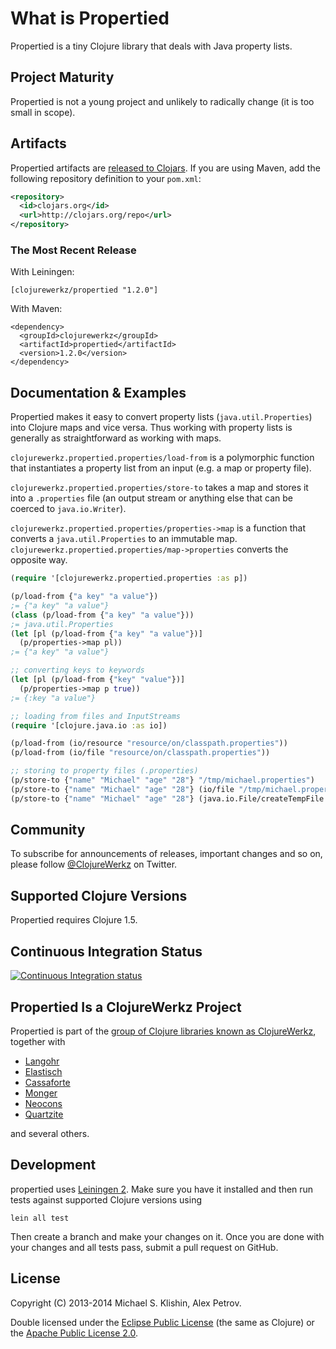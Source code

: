 # What is Propertied

Propertied is a tiny Clojure library that deals with Java property
lists.


## Project Maturity

Propertied is not a young project and unlikely to radically change
(it is too small in scope).


## Artifacts

Propertied artifacts are [released to
Clojars](https://clojars.org/clojurewerkz/propertied). If you are
using Maven, add the following repository definition to your
`pom.xml`:

``` xml
<repository>
  <id>clojars.org</id>
  <url>http://clojars.org/repo</url>
</repository>
```

### The Most Recent Release

With Leiningen:

    [clojurewerkz/propertied "1.2.0"]


With Maven:

    <dependency>
      <groupId>clojurewerkz</groupId>
      <artifactId>propertied</artifactId>
      <version>1.2.0</version>
    </dependency>



## Documentation & Examples

Propertied makes it easy to convert property lists
(`java.util.Properties`) into Clojure maps and vice versa. Thus
working with property lists is generally as straightforward as working
with maps.

`clojurewerkz.propertied.properties/load-from` is a polymorphic
function that instantiates a property list from an input (e.g. a map
or property file).

`clojurewerkz.propertied.properties/store-to` takes a map and stores
it into a `.properties` file (an output stream or anything else that
can be coerced to `java.io.Writer`).

`clojurewerkz.propertied.properties/properties->map` is a function
that converts a `java.util.Properties` to an immutable
map. `clojurewerkz.propertied.properties/map->properties` converts the
opposite way.

``` clojure
(require '[clojurewerkz.propertied.properties :as p])

(p/load-from {"a key" "a value"})
;= {"a key" "a value"}
(class (p/load-from {"a key" "a value"}))
;= java.util.Properties
(let [pl (p/load-from {"a key" "a value"})]
  (p/properties->map pl))
;= {"a key" "a value"}

;; converting keys to keywords
(let [pl (p/load-from {"key" "value"})]
  (p/properties->map p true))
;= {:key "a value"}

;; loading from files and InputStreams
(require '[clojure.java.io :as io])

(p/load-from (io/resource "resource/on/classpath.properties"))
(p/load-from (io/file "resource/on/classpath.properties"))

;; storing to property files (.properties)
(p/store-to {"name" "Michael" "age" "28"} "/tmp/michael.properties")
(p/store-to {"name" "Michael" "age" "28"} (io/file "/tmp/michael.properties"))
(p/store-to {"name" "Michael" "age" "28"} (java.io.File/createTempFile "michael" ".properties"))
```


## Community

To subscribe for announcements of releases, important changes and so
on, please follow [@ClojureWerkz](https://twitter.com/#!/clojurewerkz)
on Twitter.



## Supported Clojure Versions

Propertied requires Clojure 1.5.


## Continuous Integration Status

[![Continuous Integration
status](https://secure.travis-ci.org/michaelklishin/propertied.png)](http://travis-ci.org/michaelklishin/propertied)



## Propertied Is a ClojureWerkz Project

Propertied is part of the [group of Clojure libraries known as ClojureWerkz](http://clojurewerkz.org), together with

 * [Langohr](https://github.com/michaelklishin/langohr)
 * [Elastisch](https://github.com/clojurewerkz/elastisch)
 * [Cassaforte](http://clojurecassandra.info)
 * [Monger](http://clojuremongodb.info)
 * [Neocons](http://clojureneo4j.info)
 * [Quartzite](https://github.com/michaelklishin/quartzite)

and several others.


## Development

propertied uses [Leiningen
2](https://github.com/technomancy/leiningen/blob/master/doc/TUTORIAL.md). Make
sure you have it installed and then run tests against supported
Clojure versions using

    lein all test

Then create a branch and make your changes on it. Once you are done
with your changes and all tests pass, submit a pull request on GitHub.



## License

Copyright (C) 2013-2014 Michael S. Klishin, Alex Petrov.

Double licensed under the [Eclipse Public License](http://www.eclipse.org/legal/epl-v10.html) (the same as Clojure) or
the [Apache Public License 2.0](http://www.apache.org/licenses/LICENSE-2.0.html).
